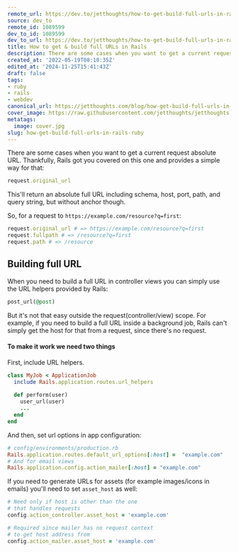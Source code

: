 ```yaml
---
remote_url: https://dev.to/jetthoughts/how-to-get-build-full-urls-in-rails-448
source: dev_to
remote_id: 1089599
dev_to_id: 1089599
dev_to_url: https://dev.to/jetthoughts/how-to-get-build-full-urls-in-rails-448
title: How to get & build full URLs in Rails
description: There are some cases when you want to get a current request absolute URL. Thankfully, Rails got you...
created_at: '2022-05-19T08:10:35Z'
edited_at: '2024-11-25T15:41:43Z'
draft: false
tags:
- ruby
- rails
- webdev
canonical_url: https://jetthoughts.com/blog/how-get-build-full-urls-in-rails-ruby/
cover_image: https://raw.githubusercontent.com/jetthoughts/jetthoughts.github.io/master/content/blog/how-get-build-full-urls-in-rails-ruby/cover.jpg
metatags:
  image: cover.jpg
slug: how-get-build-full-urls-in-rails-ruby
---
```

There are some cases when you want to get a current request absolute URL. Thankfully, Rails got you covered on this one and provides a simple way for that:

```ruby
request.original_url
```

This'll return an absolute full URL including schema, host, port, path, and query string, but without anchor though.

So, for a request to `https://example.com/resource?q=first`:

```ruby
request.original_url # => https://example.com/resource?q=first
request.fullpath # => /resource?q=first
request.path # => /resource
```

## Building full URL

When you need to build a full URL in controller views you can simply use the URL helpers provided by Rails:

```ruby
post_url(@post)
```

But it's not that easy outside the request(controller/view) scope. For example, if you need to build a full URL inside a background job, Rails can't simply get the host for that from a request, since there's no request.

#### To make it work we need two things

First, include URL helpers.

```ruby
class MyJob < ApplicationJob
  include Rails.application.routes.url_helpers
  
  def perform(user)
    user_url(user)
    ...
  end
end
```

And then, set url options in app configuration:

```ruby
# config/environments/production.rb
Rails.application.routes.default_url_options[:host] =  "example.com"
# And for email views
Rails.application.config.action_mailer[:host] = "example.com"
```

If you need to generate URLs for assets (for example images/icons in emails) you'll need to set `asset_host` as well:

```ruby
# Need only if host is other than the one 
# that handles requests
config.action_controller.asset_host = 'example.com'

# Required since mailer has no request context 
# to get host address from
config.action_mailer.asset_host = 'example.com'
```
